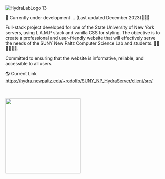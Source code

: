 ![HydraLabLogo 13](https://github.com/RodoJML/SUNY_NP_HydraServer/assets/63088555/66a9fd96-ba45-4a6c-b6d2-fbc69b738ef5)

🚧 Currently under development ... (Last updated December 2023)👷🏼‍♂️<br/>

Full-stack project developed for one of the State University of New York servers, using L.A.M.P stack and vanilla CSS for styling. The objective is to create a professional and user-friendly website that will effectively serve the needs of the SUNY New Paltz Computer Science Lab and students. 👩‍💻👨‍💻🧑‍💻. 

Committed to ensuring that the website is informative, reliable, and accessible to all users. 

🌎 Current Link
https://hydra.newpaltz.edu/~rodolfo/SUNY_NP_HydraServer/client/src/

<br/><br/>
<img src="https://www.newpaltz.edu/media/web-assets/logos-images-and-icons/logo_transparent.png" style="width: 15rem">

